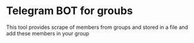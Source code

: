 # Telegram BOT for groubs
 This tool provides scrape of members from groups and stored in a file and add these members in your group 

